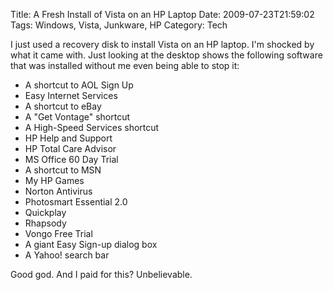 Title: A Fresh Install of Vista on an HP Laptop
Date: 2009-07-23T21:59:02
Tags: Windows, Vista, Junkware, HP
Category: Tech


I just used a recovery disk to install Vista on an HP laptop. I'm shocked by what it came with. Just looking at the desktop shows the following software that was installed without me even being able to stop it:

 - A shortcut to AOL Sign Up
 - Easy Internet Services
 - A shortcut to eBay
 - A "Get Vontage" shortcut
 - A High-Speed Services shortcut
 - HP Help and Support
 - HP Total Care Advisor
 - MS Office 60 Day Trial
 - A shortcut to MSN
 - My HP Games
 - Norton Antivirus
 - Photosmart Essential 2.0
 - Quickplay
 - Rhapsody
 - Vongo Free Trial
 - A giant Easy Sign-up dialog box
 - A Yahoo! search bar

Good god. And I paid for this? Unbelievable.
